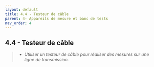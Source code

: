 ```yaml
---
layout: default
title: 4.4 - Testeur de câble
parent: 4- Appareils de mesure et banc de tests
nav_order: 4
---
```



## 4.4 - Testeur de câble

> - *Utiliser un testeur de câble pour réaliser des mesures sur une ligne de transmission.*